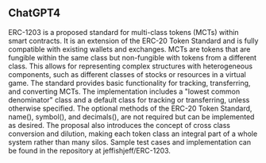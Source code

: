 ## ChatGPT4

ERC-1203 is a proposed standard for multi-class tokens (MCTs) within smart contracts. It is an extension of the ERC-20 Token Standard and is fully compatible with existing wallets and exchanges. MCTs are tokens that are fungible within the same class but non-fungible with tokens from a different class. This allows for representing complex structures with heterogeneous components, such as different classes of stocks or resources in a virtual game. The standard provides basic functionality for tracking, transferring, and converting MCTs. The implementation includes a "lowest common denominator" class and a default class for tracking or transferring, unless otherwise specified. The optional methods of the ERC-20 Token Standard, name(), symbol(), and decimals(), are not required but can be implemented as desired. The proposal also introduces the concept of cross class conversion and dilution, making each token class an integral part of a whole system rather than many silos. Sample test cases and implementation can be found in the repository at jeffishjeff/ERC-1203.
